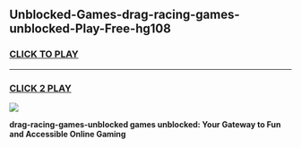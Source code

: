
## Unblocked-Games-drag-racing-games-unblocked-Play-Free-hg108
<h3>
<a href="https://premium76.site?title=drag-racing-games-unblocked&ref=18A1">CLICK TO PLAY</a></h3>
<hr>

<h3>
<a href="https://premium76.site?title=drag-racing-games-unblocked&ref=18A1">CLICK 2 PLAY</a>
  
</h3>

<a href="https://premium76.site?title=drag-racing-games-unblocked&ref=18A1"><img src="https://clearcache.store/games.png"></a>


**drag-racing-games-unblocked games unblocked: Your Gateway to Fun and Accessible Online Gaming**
